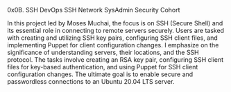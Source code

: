 
0x0B. SSH DevOps SSH Network SysAdmin Security Cohort

In this project led by Moses Muchai, the focus is on SSH (Secure Shell) and its essential role in connecting to remote servers securely.
Users are tasked with creating and utilizing SSH key pairs, configuring SSH client files, and implementing Puppet for client configuration changes.
I emphasize on the significance of understanding servers, their locations, and the SSH protocol. The tasks involve creating an RSA key pair, configuring
SSH client files for key-based authentication, and using Puppet for SSH client configuration changes. The ultimate goal is to enable secure and passwordless
connections to an Ubuntu 20.04 LTS server.
